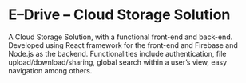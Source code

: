 # E–Drive – Cloud Storage Solution
A Cloud Storage Solution, with a functional front-end and back-end. Developed using React framework for the front-end and Firebase and Node.js as the backend. Functionalities include authentication, file upload/download/sharing, global search within a user’s view, easy navigation among others.
